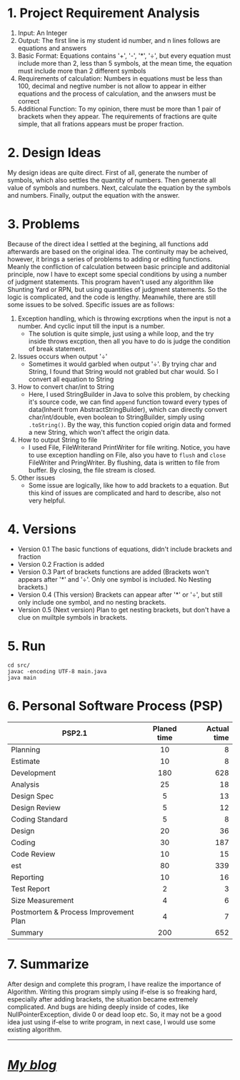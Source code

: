 # 1. Project Requirement Analysis
1. Input: An Integer
2. Output: The first line is my student id number, and n lines follows are equations and answers
3. Basic Format: Equations contains '+', '-', '*', '÷', but every equation must include more than 2, less than 5 symbols, at the mean time, the equation must include more than 2 different symbols
4. Requirements of calculation: Numbers in equations must be less than 100, decimal and negtive number is not allow to appear in either equations and the process of calculation, and the anwsers must be correct
5. Additional Function: To my opinion, there must be more than 1 pair of brackets when they appear. The requirements of fractions are quite simple, that all frations appears must be proper fraction.
# 2. Design Ideas
My design ideas are quite direct.
First of all, generate the number of symbols, which also settles the quantity of numbers. 
Then generate all value of symbols and numbers. 
Next, calculate the equation by the symbols and numbers.
Finally, output the equation with the answer.
# 3. Problems
Because of the direct idea I settled at the begining, all functions add afterwards are based on the original idea. The continuity may be acheived, however, it brings a series of problems to adding or editing functions. Meanly the confliction of calculation between basic principle and additonial principle, now I have to except some special conditions by using a number of judgment statements. This program haven't used any algorithm like Shunting Yard or RPN, but using quantities of judgment statements. So the logic is complicated, and the code is lengthy. Meanwhile, there are still some issues to be solved. Specific issues are as follows:

1. Exception handling, which is throwing excrptions when the input is not a number. And cyclic input till the input is a number.
	* The solution is quite simple, just using a while loop, and the try inside throws excption, then all you have to do is judge the condition of break statement.
2. Issues occurs when output '÷'
	* Sometimes it would garbled when output '÷'. By trying char and String, I found that String would not grabled but char would. So I convert all equation to String
3. How to convert char/int to String
	* Here, I used StringBuilder in Java to solve this problem, by checking it's source code, we can find `append` function toward every types of data(Inherit from AbstractStringBuilder), which can directly convert char/int/double, even boolean to StringBuilder, simply using `.toString()`. By the way, this function copied origin data and formed a new String, which won't affect the origin data.
4. How to output String to file
	* I used File, FileWriterand PrintWriter for file writing. Notice, you have to use exception handling on File, also you have to `flush` and `close` FileWriter and PringWriter. By flushing, data is written to file from buffer. By closing, the file stream is closed.
5. Other issues
	* Some issue are logically, like how to add brackets to a equation. But this kind of issues are complicated and hard to describe, also not very helpful.
# 4. Versions
* Version 0.1 The basic functions of equations, didn't include brackets and fraction
* Version 0.2 Fraction is added
* Version 0.3 Part of brackets functions are added (Brackets won't appears after '*' and '÷'. Only one symbol is included. No Nesting brackets.)
* Version 0.4 (This version) Brackets can appear after '*' or '÷', but still only include one symbol, and no nesting brackets.
* Version 0.5 (Next version) Plan to get nesting brackets, but don't have a clue on muiltple symbols in brackets. 
# 5. Run
	cd src/
	javac -encoding UTF-8 main.java
	java main
# 6. Personal Software Process (PSP)
| PSP2.1        | Planed time   |  Actual time  |
| ------------- |:-------------:| -----:|
| Planning      | 10            |   8   |
| Estimate      | 10            |   8   |
| Development   | 180           |   628 |
| Analysis      | 25            |   18  |
| Design Spec   | 5             |   13  |
| Design Review | 5             |   12  |
| Coding Standard|5             |   8   |
| Design        | 20            |   36  |
| Coding        | 30            |   187 |
| Code Review   | 10            |   15  |
| est           | 80            |   339 |
| Reporting     | 10            |   16  |
| Test Report   | 2             |   3   |
| Size Measurement| 4           |   6   |
| Postmortem & Process Improvement Plan | 4 | 7 |
| Summary       | 200           |   652 |
# 7. Summarize
After design and complete this program, I have realize the importance of Algorithm.
Writing this program simply using if-else is so freaking hard, especially after adding brackets, the situation became extremely complicated. And bugs are hiding deeply inside of codes, like NullPointerException, divide 0 or dead loop etc. So, it may not be a good idea just using if-else to write program, in next case, I would use some existing algorithm.

---
# [***My blog***](https://blog.wcytk.com/articles/5)